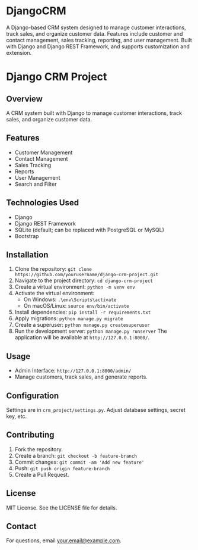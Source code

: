 # DjangoCRM
A Django-based CRM system designed to manage customer interactions, track sales, and organize customer data. Features include customer and contact management, sales tracking, reporting, and user management. Built with Django and Django REST Framework, and supports customization and extension.

# Django CRM Project

## Overview
A CRM system built with Django to manage customer interactions, track sales, and organize customer data.

## Features
- Customer Management
- Contact Management
- Sales Tracking
- Reports
- User Management
- Search and Filter

## Technologies Used
- Django
- Django REST Framework
- SQLite (default; can be replaced with PostgreSQL or MySQL)
- Bootstrap

## Installation
1. Clone the repository:
   `git clone https://github.com/yourusername/django-crm-project.git`
2. Navigate to the project directory:
   `cd django-crm-project`
3. Create a virtual environment:
   `python -m venv env`
4. Activate the virtual environment:
   - On Windows: `.\env\Scripts\activate`
   - On macOS/Linux: `source env/bin/activate`
5. Install dependencies:
   `pip install -r requirements.txt`
6. Apply migrations:
   `python manage.py migrate`
7. Create a superuser:
   `python manage.py createsuperuser`
8. Run the development server:
   `python manage.py runserver`
   The application will be available at `http://127.0.0.1:8000/`.

## Usage
- Admin Interface: `http://127.0.0.1:8000/admin/`
- Manage customers, track sales, and generate reports.

## Configuration
Settings are in `crm_project/settings.py`. Adjust database settings, secret key, etc.

## Contributing
1. Fork the repository.
2. Create a branch: `git checkout -b feature-branch`
3. Commit changes: `git commit -am 'Add new feature'`
4. Push: `git push origin feature-branch`
5. Create a Pull Request.

## License
MIT License. See the LICENSE file for details.

## Contact
For questions, email [your.email@example.com](mailto:your.email@example.com).

